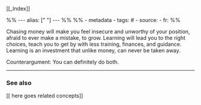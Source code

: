 
[[_Index]]

%% ---
alias: [" "]
--- %%
%% - metadata
	- tags: #
	- source: 
	- fr: 
%%

Chasing money will make you feel insecure and unworthy of your position, afraid to ever make a mistake, to grow. Learning will lead you to the right choices, teach you to get by with less training, finances, and guidance. Learning is an investment that unlike money, can never be taken away.

Counterargument: You can definitely do both. 

-------------
### See also
[[ here goes related concepts]]

